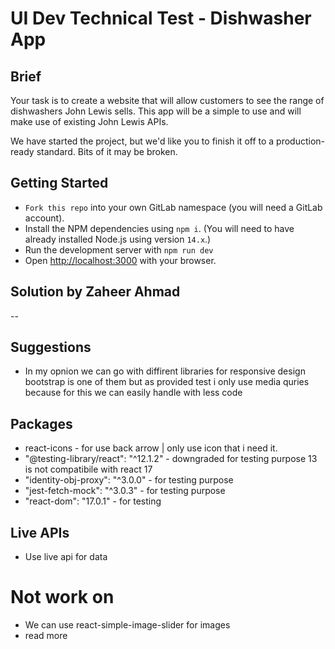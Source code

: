 # UI Dev Technical Test - Dishwasher App

## Brief

Your task is to create a website that will allow customers to see the range of dishwashers John Lewis sells. This app will be a simple to use and will make use of existing John Lewis APIs.

We have started the project, but we'd like you to finish it off to a production-ready standard. Bits of it may be broken.


## Getting Started

- `Fork this repo` into your own GitLab namespace (you will need a GitLab account).
- Install the NPM dependencies using `npm i`. (You will need to have already installed Node.js using version `14.x`.)
- Run the development server with `npm run dev`
- Open [http://localhost:3000](http://localhost:3000) with your browser.

## Solution by Zaheer Ahmad 

-- 
## Suggestions 

- In my opnion we can go with diffirent libraries for responsive design bootstrap is one of them but as provided test i only use media quries because for this we can easily handle with less code 


## Packages 
- react-icons - for use back arrow | only use icon that i need it.
- "@testing-library/react": "^12.1.2" - downgraded for testing purpose 13 is not compatibile with react 17
- "identity-obj-proxy": "^3.0.0" - for testing purpose
- "jest-fetch-mock": "^3.0.3" - for testing purpose 
- "react-dom": "17.0.1" - for testing

## Live APIs
- Use live api for data


# Not work on 
- We can use react-simple-image-slider for images
- read more 


